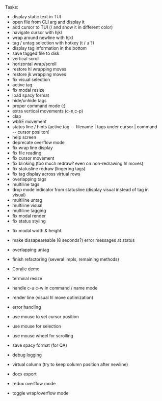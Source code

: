 Tasks:
+ display static text in TUI
+ open file from CLI arg and display it
+ add cursor to TUI (/ and show it in different color)
+ navigate cursor with hjkl
+ wrap around newline with hjkl
+ tag / untag selection with hotkey (t / u ?)
+ display tag information in the bottom
+ save tagged file to disk
+ vertical scroll
+ horizontal wrap/scroll
+ restore hl wrapping moves
+ restore jk wrapping moves
+ fix visual selection
+ active tag
+ fix modal resize
+ load spacy format
+ hide/unhide tags
+ proper command mode (:)
+ extra vertical movements (c-n,c-p)
+ clap
+ wbSE movement
+ status line / hints (active tag -- filename | tags under cursor | command -- cursor posiiton)
+ help screen
+ deprecate overflow mode
+ fix wrap line display
+ fix file reading
+ fix cursor movement
+ fix blinking (too much redraw? even on non-redrawing hl moves)
+ fix statusline redraw (lingering tags)
+ fix tag display across virtual rows
+ overlapping tags
+ multiline tags
+ drop mode indicator from statusline (display visual instead of tag in visual)
+ multiline untag
+ multiline visual
+ multiline tagging
+ fix modal render
+ fix status styling

- fix modal width & height
- make dissapeareable (8 seconds?) error messages at status
- overlapping untag
- finish refactoring (several impls, remaining methods)

- Coralie demo

- terminal resize
- handle c-u c-w in command / name mode
- render line (visual hl move optimization)
- error handling
- use mouse to set cursor position
- use mouse for selection
- use mouse wheel for scrolling

- save spacy format (for QA)
- debug logging
- virtual column (try to keep column position after newline)
- docx export

- redux overflow mode
- toggle wrap/overflow mode
